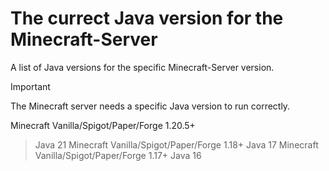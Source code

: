 # The currect Java version for the Minecraft-Server
A list of Java versions for the specific Minecraft-Server version.

> [!IMPORTANT]
> The Minecraft server needs a specific Java version to run correctly.

Minecraft Vanilla/Spigot/Paper/Forge 1.20.5+
> Java 21
Minecraft Vanilla/Spigot/Paper/Forge 1.18+
> Java 17
Minecraft Vanilla/Spigot/Paper/Forge 1.17+
> Java 16
